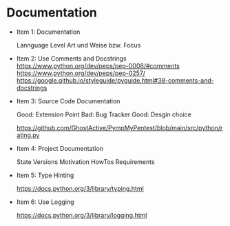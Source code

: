 # Documentation

- Item 1: Documentation
    
    Lannguage
    Level
    Art und Weise bzw. Focus

- Item 2: Use Comments and Docstrings
    https://www.python.org/dev/peps/pep-0008/#comments
    https://www.python.org/dev/peps/pep-0257/
    https://google.github.io/styleguide/pyguide.html#38-comments-and-docstrings

- Item 3: Source Code Documentation

    Good: Extension Point
    Bad: Bug Tracker
    Good: Desgin choice

    https://github.com/GhostActive/PympMyPentest/blob/main/src/python/rating.py

- Item 4: Project Documentation

    State
    Versions
    Motivation
    HowTos
    Requirements

- Item 5: Type Hinting

    https://docs.python.org/3/library/typing.html

- Item 6: Use Logging
    
    https://docs.python.org/3/library/logging.html
